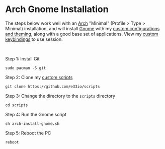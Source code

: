 # Arch Gnome Installation

The steps below work well with an [Arch](https://wiki.archlinux.org/title/Archinstall) "Minimal" (Profile > Type > Minimal) installation, and will install [Gnome](https://www.gnome.org) with my [custom configurations and theming](https://github.com/e33io/opt-dots), along with a good base set of applications. View my [custom keybindings](https://github.com/e33io/reference-wiki/tree/main/keybindings/gnome-keybindings.md) to use session.

&nbsp;

Step 1: Install Git
```
sudo pacman -S git
```

Step 2: Clone my [custom scripts](https://github.com/e33io/scripts)
```
git clone https://github.com/e33io/scripts
```

Step 3: Change the directory to the `scripts` directory
```
cd scripts
```

Step 4: Run the Gnome script
```
sh arch-install-gnome.sh
```

Step 5: Reboot the PC
```
reboot
```

&nbsp;
